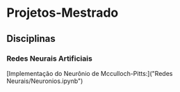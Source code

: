 # Projetos-Mestrado

## Disciplinas

###  Redes Neurais Artificiais

[Implementação do Neurônio de Mcculloch-Pitts:]("Redes Neurais/Neuronios.ipynb")
